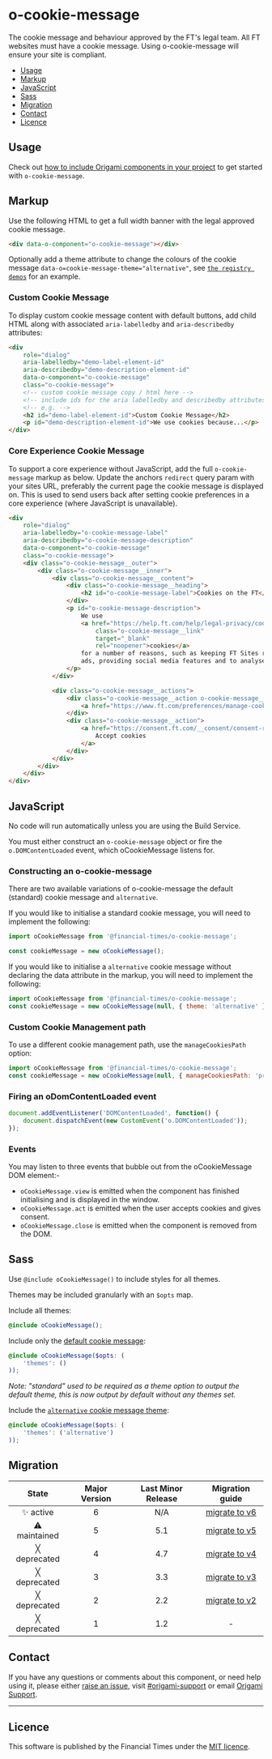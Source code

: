 # o-cookie-message

The cookie message and behaviour approved by the FT's legal team.
All FT websites must have a cookie message. Using o-cookie-message will ensure your site is compliant.

- [Usage](#usage)
- [Markup](#markup)
- [JavaScript](#javascript)
- [Sass](#sass)
- [Migration](#migration)
- [Contact](#contact)
- [Licence](#licence)

## Usage

Check out [how to include Origami components in your project](https://origami.ft.com/documentation/components/#including-origami-components-in-your-project) to get started with `o-cookie-message`.

## Markup

Use the following HTML to get a full width banner with the legal approved cookie message.

```html
<div data-o-component="o-cookie-message"></div>
```

Optionally add a theme attribute to change the colours of the cookie message `data-o=cookie-message-theme="alternative"`, see [`the registry demos`](https://registry.origami.ft.com/components/o-cookie-message#demo-approved-alternative-cookie-banner) for an example.

### Custom Cookie Message

To display custom cookie message content with default buttons, add child HTML along with associated `aria-labelledby` and `aria-describedby` attributes:
```html
<div
	role="dialog"
	aria-labelledby="demo-label-element-id"
	aria-describedby="demo-description-element-id"
	data-o-component="o-cookie-message"
	class="o-cookie-message">
	<!-- custom cookie message copy / html here -->
	<!-- include ids for the aria labelledby and describedby attributes -->
	<!-- e.g. -->
	<h2 id="demo-label-element-id">Custom Cookie Message</h2>
	<p id="demo-description-element-id">We use cookies because...</p>
</div>
```

### Core Experience Cookie Message

To support a core experience without JavaScript, add the full `o-cookie-message` markup as below. Update the anchors `redirect` query param with your sites URL, preferably the current page the cookie message is displayed on. This is used to send users back after setting cookie preferences in a core experience (where JavaScript is unavailable).

```html
<div
	role="dialog"
	aria-labelledby="o-cookie-message-label"
	aria-describedby="o-cookie-message-description"
	data-o-component="o-cookie-message"
	class="o-cookie-message">
	<div class="o-cookie-message__outer">
		<div class="o-cookie-message__inner">
			<div class="o-cookie-message__content">
				<div class="o-cookie-message__heading">
					<h2 id="o-cookie-message-label">Cookies on the FT</h2>
				</div>
				<p id="o-cookie-message-description">
					We use
					<a href="https://help.ft.com/help/legal-privacy/cookies/"
						class="o-cookie-message__link"
						target="_blank"
						rel="noopener">cookies</a>
					for a number of reasons, such as keeping FT Sites reliable and secure, personalising content and
					ads, providing social media features and to analyse how our Sites are used.
				</p>
			</div>

			<div class="o-cookie-message__actions">
				<div class="o-cookie-message__action o-cookie-message__action--secondary">
					<a href="https://www.ft.com/preferences/manage-cookies?redirect=#" class="o-cookie-message__link">Manage cookies</a>
				</div>
				<div class="o-cookie-message__action">
					<a href="https://consent.ft.com/__consent/consent-record-cookie?redirect=#" class="o-cookie-message__button">
						Accept cookies
					</a>
				</div>
			</div>
		</div>
	</div>
</div>
```

## JavaScript

No code will run automatically unless you are using the Build Service.

You must either construct an `o-cookie-message` object or fire the `o.DOMContentLoaded` event, which oCookieMessage listens for.

### Constructing an o-cookie-message

There are two available variations of o-cookie-message the default (standard) cookie message and `alternative`.

If you would like to initialise a standard cookie message, you will need to implement the following:

```js
import oCookieMessage from '@financial-times/o-cookie-message';

const cookieMessage = new oCookieMessage();
```

If you would like to initialise a `alternative` cookie message without declaring the data attribute in the markup, you will need to implement the following:

```js
import oCookieMessage from '@financial-times/o-cookie-message';
const cookieMessage = new oCookieMessage(null, { theme: 'alternative' });
```


### Custom Cookie Management path

To use a different cookie management path, use the `manageCookiesPath` option:

```js
import oCookieMessage from '@financial-times/o-cookie-message';
const cookieMessage = new oCookieMessage(null, { manageCookiesPath: 'preferences/manage-cookies' });
```


### Firing an oDomContentLoaded event

```js
document.addEventListener('DOMContentLoaded', function() {
	document.dispatchEvent(new CustomEvent('o.DOMContentLoaded'));
});
```

### Events

You may listen to three events that bubble out from the oCookieMessage DOM element:-

- `oCookieMessage.view` is emitted when the component has finished initialising and is displayed in the window.
- `oCookieMessage.act` is emitted when the user accepts cookies and gives consent.
- `oCookieMessage.close` is emitted when the component is removed from the DOM.

## Sass

Use `@include oCookieMessage()` to include styles for all themes.

Themes may be included granularly with an `$opts` map.

Include all themes:

```scss
@include oCookieMessage();
```

Include only the [default cookie message](https://registry.origami.ft.com/components/o-cookie-message#demo-approved-cookie-banner):

```scss
@include oCookieMessage($opts: (
	'themes': ()
));
```

_Note: "standard" used to be required as a theme option to output the default theme, this is now output by default without any themes set._

Include the [`alternative` cookie message theme](https://registry.origami.ft.com/components/o-cookie-message#demo-approved-alternative-cookie-banner):

```scss
@include oCookieMessage($opts: (
	'themes': ('alternative')
));
```

## Migration

State | Major Version | Last Minor Release | Migration guide |
:---: | :---: | :---: | :---:
✨ active | 6 | N/A | [migrate to v6](MIGRATION.md#migrating-from-v5-to-v6) |
⚠ maintained | 5 | 5.1 | [migrate to v5](MIGRATION.md#migrating-from-v4-to-v5) |
╳ deprecated | 4 | 4.7 | [migrate to v4](MIGRATION.md#migrating-from-v3-to-v4) |
╳ deprecated | 3 | 3.3 | [migrate to v3](MIGRATION.md#migrating-from-v2-to-v3) |
╳ deprecated | 2 | 2.2 | [migrate to v2](MIGRATION.md#migrating-from-v1-to-v2) |
╳ deprecated | 1 | 1.2 | - |

## Contact

If you have any questions or comments about this component, or need help using it, please either [raise an issue](https://github.com/Financial-Times/o-cookie-message/issues), visit [#origami-support](https://financialtimes.slack.com/messages/origami-support/) or email [Origami Support](mailto:origami-support@ft.com).

***

## Licence

This software is published by the Financial Times under the [MIT licence](http://opensource.org/licenses/MIT).
